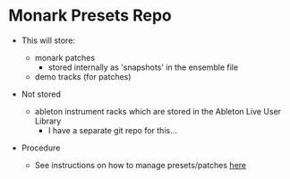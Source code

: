 Monark Presets Repo
===================

- This will store:
    - monark patches
        - stored internally as 'snapshots' in the ensemble file
    - demo tracks (for patches)

- Not stored
    - ableton instrument racks which are stored in the Ableton Live User Library
        - I have a separate git repo for this...

- Procedure
    - See instructions on how to manage presets/patches [here](http://notes.skjei.org/music/misc-production/monark#Ableton-Integration)
